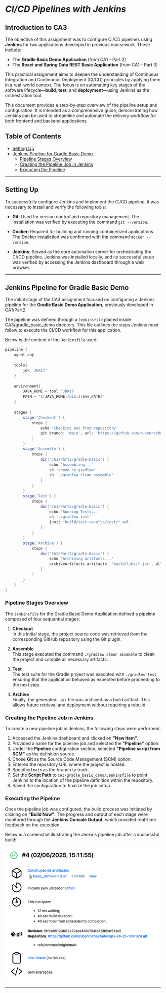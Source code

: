 # _CI/CD Pipelines with Jenkins_

## Introduction to CA3

The objective of this assignment was to configure CI/CD pipelines using **Jenkins** for two applications developed in previous coursework. These include:

- The **Gradle Basic Demo Application** (from CA1 - Part 2)
- The **React and Spring Data REST Basic Application** (from CA1 - Part 3)

This practical assignment aims to deepen the understanding of Continuous Integration and Continuous Deployment (CI/CD) principles by applying them in a real-world context. 
The focus is on automating key stages of the software lifecycle—**build**, **test**, and **deployment**—using Jenkins as the orchestration tool.

This document provides a step-by-step overview of the pipeline setup and configuration. 
It is intended as a comprehensive guide, demonstrating how Jenkins can be used to streamline and automate the delivery workflow for both frontend and backend applications.


## Table of Contents
- [Setting Up](#setting-up)
- [Jenkins Pipeline for Gradle Basic Demo](#jenkins-pipeline-for-gradle-basic-demo)
  - [Pipeline Stages Overview](#pipeline-stages-overview)
  - [Creating the Pipeline Job in Jenkins](#creating-the-pipeline-job-in-jenkins)
  - [Executing the Pipeline](#executing-the-pipeline)


---

## Setting Up

To successfully configure Jenkins and implement the CI/CD pipeline, it was necessary to install and verify the following tools:

- **Git**: Used for version control and repository management. The installation was verified by executing the command `git --version`.

- **Docker**: Required for building and running containerized applications. The Docker installation was confirmed with the command `docker --version`.

- **Jenkins**: Served as the core automation server for orchestrating the CI/CD pipeline. 
Jenkins was installed locally, and its successful setup was verified by accessing the Jenkins dashboard through a web browser.

---

## Jenkins Pipeline for Gradle Basic Demo

The initial stage of the CA3 assignment focused on configuring a Jenkins pipeline for the **Gradle Basic Demo Application**, previously developed in CA1/Part2.

The pipeline was defined through a `Jenkinsfile` placed inside CA3/gradle_basic_demo directory. This file outlines the steps Jenkins must follow to execute the CI/CD workflow for this application.

Below is the content of the `Jenkinsfile` used:

```groovy
pipeline {
    agent any

    tools{
        jdk 'JDK17'
    }

    environment{
        JAVA_HOME = tool 'JDK17'
        PATH = "${JAVA_HOME}/bin:${env.PATH}"
    }

    stages {
        stage('Checkout') {
            steps {
                echo 'Checking out from repository'
                git branch: 'main', url: 'https://github.com/rubenrocha26/devops-24-25-1241924.git'
            }
        }
        stage('Assemble') {
            steps {
                dir('CA1/Part2/gradle-basic') {
                    echo 'Assembling...'
                    sh 'chmod +x gradlew'
                    sh './gradlew clean assemble'
                }
            }
        }
        stage('Test') {
            steps {
                dir('CA1/Part2/gradle-basic') {
                    echo 'Running Tests...'
                    sh './gradlew test'
                    junit 'build/test-results/test/*.xml'
                }
            }
        }
        stage('Archive') {
            steps {
                dir('CA1/Part2/gradle-basic') {
                    echo 'Archiving artifacts...'
                    archiveArtifacts artifacts: 'build/libs/*.jar', allowEmptyArchive: true
                }
            }
        }
    }
}
```

### Pipeline Stages Overview

The `Jenkinsfile` for the Gradle Basic Demo Application defined a pipeline composed of four sequential stages:

1. **Checkout**  
   In this initial stage, the project source code was retrieved from the corresponding GitHub repository using the Git plugin.

2. **Assemble**  
   This stage executed the command `./gradlew clean assemble` to clean the project and compile all necessary artifacts.

3. **Test**  
   The test suite for the Gradle project was executed with `./gradlew test`, ensuring that the application behaved as expected before proceeding to the next step.

4. **Archive**  
   Finally, the generated `.jar` file was archived as a build artifact. This allows future retrieval and deployment without requiring a rebuild.

### Creating the Pipeline Job in Jenkins

To create a new pipeline job in Jenkins, the following steps were performed:

1. Accessed the Jenkins dashboard and clicked on **"New Item"**.
2. Provided a name for the pipeline job and selected the **"Pipeline"** option.
3. Under the **Pipeline** configuration section, selected **"Pipeline script from SCM"** as the definition source.
4. Chose **Git** as the Source Code Management (SCM) option.
5. Entered the repository URL where the project is hosted.
6. Specified `main` as the branch to track.
7. Set the **Script Path** to `CA3/gradle_basic_demo/Jenkinsfile` to point Jenkins to the location of the pipeline definition within the repository.
8. Saved the configuration to finalize the job setup.

### Executing the Pipeline

Once the pipeline job was configured, the build process was initiated by clicking on **"Build Now"**. 
The progress and output of each stage were monitored through the **Jenkins Console Output**, which provided real-time feedback on the execution.

Below is a screenshot illustrating the Jenkins pipeline job after a successful build:

![buildSuccessPart1](images/buildSuccessPart1.png)

---



